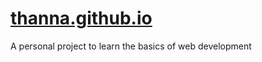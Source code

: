 # [thanna.github.io](https://thanna0.github.io)
A personal project to learn the basics of web development
